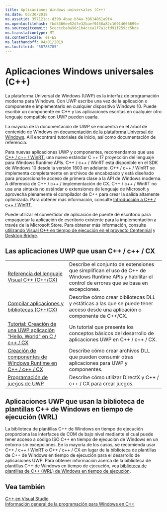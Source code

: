 ```yaml
---
title: Aplicaciones Windows universales (C++)
ms.date: 03/30/2018
ms.assetid: 357121cc-d390-4bae-b34a-39614861a9f4
ms.openlocfilehash: fbd5366ee52dfe32baef9458a82c16914666699e
ms.sourcegitcommit: 5cecccba0a96c1b4ccea1f7a1cfd91f259cc5bde
ms.translationtype: MT
ms.contentlocale: es-ES
ms.lasthandoff: 04/01/2019
ms.locfileid: "58785785"
---
```

# <a name="universal-windows-apps-c"></a>Aplicaciones Windows universales (C++)

La plataforma Universal de Windows (UWP) es la interfaz de programación moderna para Windows. Con UWP escribe una vez de la aplicación o componente e implementarlo en cualquier dispositivo Windows 10. Puede escribir un componente en C++ y las aplicaciones escritas en cualquier otro lenguaje compatible con UWP pueden usarla.

La mayoría de la documentación de UWP se encuentra en el árbol de contenido de Windows en [documentación de la plataforma Universal de Windows](/windows/uwp/). Allí encontrará tutoriales de inicio, así como documentación de referencia. 

Para nuevas aplicaciones UWP y componentes, recomendamos que use [C++ / c++ / WinRT](/windows/uwp/cpp-and-winrt-apis/), una nuevo estándar C ++ 17 proyección del lenguaje para Windows Runtime APIs. C++ / c++ / WinRT está disponible en el SDK de Windows 10 desde la versión 1803 en adelante. C++ / c++ / WinRT se implementa completamente en archivos de encabezado y está diseñado para proporcionarle acceso de primera clase a la API de Windows moderna. A diferencia de C++ / c++ / implementación de CX. C++ / c++ / WinRT no usa una sintaxis no estándar o extensiones de lenguaje de Microsoft y aprovecha plenamente el compilador de C++ para crear la salida altamente optimizada. Para obtener más información, consulte [Introducción a C++ / c++ / WinRT](/windows/uwp/cpp-and-winrt-apis/intro-to-using-cpp-with-winrt).

Puede utilizar el convertidor de aplicación de puente de escritorio para empaquetar la aplicación de escritorio existente para la implementación a través de la Microsoft Store. Para obtener más información, consulte [utilizando Visual C++ en tiempo de ejecución en el proyecto Centennial](https://blogs.msdn.microsoft.com/vcblog/2016/07/07/using-visual-c-runtime-in-centennial-project) y [Desktop Bridge](/windows/uwp/porting/desktop-to-uwp-root).

## <a name="uwp-apps-that-use-ccx"></a>Las aplicaciones UWP que usan C++ / c++ / CX

|||
|-|-|
|[Referencia del lenguaje Visual C++ (C++/CX)](visual-c-language-reference-c-cx.md)|Describe el conjunto de extensiones que simplifican el uso de C++ de Windows Runtime APIs y habilitar el control de errores que se basa en excepciones.|
|[Compilar aplicaciones y bibliotecas (C++/CX)](building-apps-and-libraries-c-cx.md)|Describe cómo crear bibliotecas DLL y estáticas a las que se puede tener acceso desde una aplicación o componente de C++/CX.|
|[Tutorial: Creación de una UWP aplicación "Hello, World" en C / c++ / CX](/windows/uwp/get-started/create-a-basic-windows-10-app-in-cpp)|Un tutorial que presenta los conceptos básicos del desarrollo de aplicaciones UWP en C++ / c++ / CX. |
|[Creación de componentes de Windows Runtime en C++ / c++ / CX](/windows/uwp/winrt-components/creating-windows-runtime-components-in-cpp)|Describe cómo crear archivos DLL que pueden consumir otras aplicaciones para UWP y componentes.|
|[Programación de juegos de UWP](/windows/uwp/gaming/)|Describe cómo utilizar DirectX y C++ / c++ / CX para crear juegos.|

## <a name="uwp-apps-that-use-the-windows-runtime-c-template-library-wrl"></a>Aplicaciones UWP que usan la biblioteca de plantillas C++ de Windows en tiempo de ejecución (WRL)

La biblioteca de plantillas C++ de Windows en tiempo de ejecución proporciona las interfaces de COM de bajo nivel mediante el cual puede tener acceso a código ISO C++ en tiempo de ejecución de Windows en un entorno sin excepciones. En la mayoría de los casos, se recomienda usar C++ / c++ / WinRT o C++ / c++ / CX en lugar de la biblioteca de plantillas de C++ de Windows en tiempo de ejecución para el desarrollo de aplicaciones UWP. Para obtener información acerca de la biblioteca de plantillas C++ de Windows en tiempo de ejecución, vea [biblioteca de plantillas de C++ (WRL) de Windows en tiempo de ejecución](wrl/windows-runtime-cpp-template-library-wrl.md).

## <a name="see-also"></a>Vea también

[C++ en Visual Studio](../overview/visual-cpp-in-visual-studio.md)<br/>
[Información general de la programación para Windows en C++](../windows/overview-of-windows-programming-in-cpp.md)<br/>